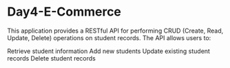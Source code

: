 # Day4-E-Commerce


This application provides a RESTful API for performing CRUD (Create, Read, Update, Delete) operations on student records. The API allows users to:

Retrieve student information
Add new students
Update existing student records
Delete student records
